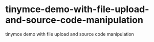 # tinymce-demo-with-file-upload-and-source-code-manipulation
tinymce demo with file upload and source code manipulation
